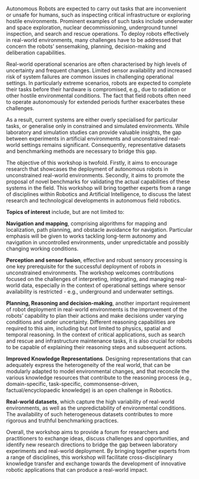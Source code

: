 Autonomous Robots are expected to carry out tasks that are inconvenient or unsafe for humans, such as inspecting critical infrastructure or exploring hostile environments. Prominent examples of such tasks include underwater and space exploration, nuclear decommissioning, underground tunnel inspection, and search and rescue operations. To deploy robots effectively in real-world environments, many challenges have to be addressed that concern the robots’ sensemaking, planning, decision-making and deliberation capabilities.  

Real-world operational scenarios are often characterised by high levels of uncertainty and frequent changes. Limited sensor availability and increased risk of system failures are common issues in challenging operational settings. In particularly extreme scenarios, robots are expected to complete their tasks before their hardware is compromised, e.g., due to radiation or other hostile environmental conditions. The fact that field robots often need to operate autonomously for extended periods further exacerbates these challenges. 

As a result, current systems are either overly specialised for particular tasks, or generalise only in constrained and simulated environments. While laboratory and simulation studies can provide valuable insights, the gap between experiments in artificial environments and unconstrained real-world settings remains significant. Consequently, representative datasets and benchmarking methods are necessary to bridge this gap.

The objective of this workshop is twofold. Firstly, it aims to encourage research that showcases the deployment of autonomous robots in unconstrained real-world environments. Secondly, it aims to promote the proposal of novel benchmarks for validating the actual capabilities of these systems in the field. This workshop will bring together experts from a range of disciplines within Robotics and Artificial Intelligence, to discuss the latest research and technological developments in autonomous field robotics.

**Topics of interest** include, but are not limited to:

**Navigation and mapping**, comprising algorithms for mapping and localization, path planning, and obstacle avoidance for navigation. Particular emphasis will be given to works tackling long-term autonomy and navigation in uncontrolled environments, under unpredictable and possibly changing working conditions.

**Perception and sensor fusion**, effective and robust sensory processing is one key prerequisite for the successful deployment of robots in unconstrained environments. The workshop welcomes contributions focused on the challenges of interpreting, integrating, and managing real-world data, especially in the context of operational settings where sensor availability is restricted - e.g., underground and underwater settings.

**Planning, Reasoning and decision-making**, another important requirement of robot deployment in real-world environments is the improvement of the robots’ capability to plan their actions and make decisions under varying conditions and under uncertainty. Different reasoning capabilities are required to this aim, including but not limited to physics, spatial and temporal reasoning. In the context of critical applications, such as search and rescue and infrastructure maintenance tasks, it is also crucial for robots to be capable of explaining their reasoning steps and subsequent actions.   

**Improved Knowledge Representations**. Designing representations that can adequately express the heterogeneity of the real world, that can be modularly adapted to model environmental changes, and that reconcile the various knowledge resources that contribute to the reasoning process (e.g., domain-specific, task-specific, commonsense-driven, factual/encyclopaedic knowledge) is an open challenge in Robotics.

**Real-world datasets**, which capture the high variability of real-world environments, as well as the unpredictability of environmental conditions. The availability of such heterogeneous datasets contributes to more rigorous and truthful benchmarking practices.

Overall, the workshop aims to provide a forum for researchers and practitioners to exchange ideas, discuss challenges and opportunities, and identify new research directions to bridge the gap between laboratory experiments and real-world deployment. 
By bringing together experts from a range of disciplines, this workshop will facilitate cross-disciplinary knowledge transfer and exchange towards the development of innovative robotic applications that can produce a real-world impact.

